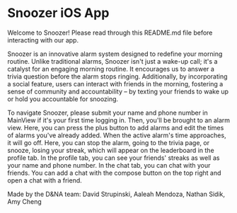 # Snoozer iOS App
Welcome to Snoozer! Please read through this README.md file before interacting with our app.

Snoozer is an innovative alarm system designed to redefine your morning routine. Unlike traditional alarms, Snoozer isn't just a wake-up call; it's a catalyst for an engaging morning routine. It encourages us to answer a trivia question before the alarm stops ringing. Additionally, by incorporating a social feature, users can interact with friends in the morning, fostering a sense of community and accountability – by texting your friends to wake up or hold you accountable for snoozing.

To navigate Snoozer, please submit your name and phone number in MainView if it's your first time logging in. Then, you'll be brought to an alarm view. Here, you can press the plus button to add alarms and edit the times of alarms you've already added. When the active alarm's time approaches, it will go off. Here, you can stop the alarm, going to the trivia page, or snooze, losing your streak, which will appear on the leaderboard in the profile tab. In the profile tab, you can see your friends' streaks as well as your name and phone number. In the chat tab, you can chat with your friends. You can add a chat with the compose button on the top right and open a chat with a friend.

Made by the D&NA team: David Strupinski, Aaleah Mendoza, Nathan Sidik, Amy Cheng
